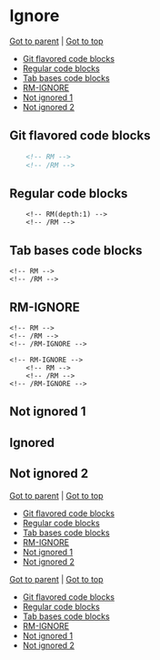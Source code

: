 Ignore
======

<!-- RM -->

[Got to parent](./README.md) | [Got to top](/README.md)

* [Git flavored code blocks](#git-flavored-code-blocks)
* [Regular code blocks](#regular-code-blocks)
* [Tab bases code blocks](#tab-bases-code-blocks)
* [RM-IGNORE](#rm-ignore)
* [Not ignored 1](#not-ignored-1)
* [Not ignored 2](#not-ignored-2)


<!-- /RM -->

Git flavored code blocks
------------------------

```html
    <!-- RM -->
    <!-- /RM -->
```

Regular code blocks
-------------------

```
    <!-- RM(depth:1) -->
    <!-- /RM -->
```

Tab bases code blocks
---------------------

    <!-- RM -->
    <!-- /RM -->

RM-IGNORE
---------

<!-- RM-IGNORE -->
    <!-- RM -->
    <!-- /RM -->
    <!-- /RM-IGNORE -->
<!-- RM -->
<!-- /RM -->
<!-- /RM-IGNORE -->

    <!-- RM-IGNORE -->
        <!-- RM -->
        <!-- /RM -->
    <!-- /RM-IGNORE -->

Not ignored 1
-------------

<!-- RM-IGNORE -->
Ignored
-------
<!-- /RM-IGNORE -->

Not ignored 2
-------------

<!-- RM -->

[Got to parent](./README.md) | [Got to top](/README.md)

* [Git flavored code blocks](#git-flavored-code-blocks)
* [Regular code blocks](#regular-code-blocks)
* [Tab bases code blocks](#tab-bases-code-blocks)
* [RM-IGNORE](#rm-ignore)
* [Not ignored 1](#not-ignored-1)
* [Not ignored 2](#not-ignored-2)


<!-- /RM -->

<!-- RM(depth:1) -->

[Got to parent](./README.md) | [Got to top](/README.md)

* [Git flavored code blocks](#git-flavored-code-blocks)
* [Regular code blocks](#regular-code-blocks)
* [Tab bases code blocks](#tab-bases-code-blocks)
* [RM-IGNORE](#rm-ignore)
* [Not ignored 1](#not-ignored-1)
* [Not ignored 2](#not-ignored-2)


<!-- /RM -->